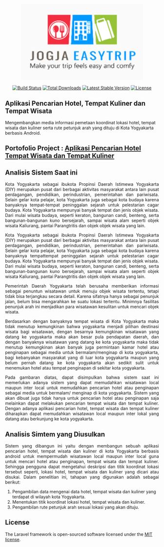 <!-- <p align="center"><a href="https://laravel.com" target="_blank"><img src="https://raw.githubusercontent.com/laravel/art/master/logo-lockup/5%20SVG/2%20CMYK/1%20Full%20Color/laravel-logolockup-cmyk-red.svg" width="400"></a></p> -->
<p align="center"><a href="https://laravel.com" target="_blank"><img src="Website/uploaded/logo/logo-app.png" width="400"></a></p>

<p align="center">
<a href="https://travis-ci.org/laravel/framework"><img src="https://travis-ci.org/laravel/framework.svg" alt="Build Status"></a>
<a href="https://packagist.org/packages/laravel/framework"><img src="https://img.shields.io/packagist/dt/laravel/framework" alt="Total Downloads"></a>
<a href="https://packagist.org/packages/laravel/framework"><img src="https://img.shields.io/packagist/v/laravel/framework" alt="Latest Stable Version"></a>
<a href="https://packagist.org/packages/laravel/framework"><img src="https://img.shields.io/packagist/l/laravel/framework" alt="License"></a>
</p>

## Aplikasi Pencarian Hotel, Tempat Kuliner dan Tempat Wisata 

Mengembangkan media informasi pemetaan koordinat lokasi hotel, tempat wisata dan kuliner serta rute petunjuk arah yang dituju di Kota Yogyakarta berbasis Android.


## Portofolio Project : <a href="Website/assets/img/portofolio/PORTOFOLIO PROJECT APLIKASI PENCARIAN HOTEL TEMPAT WISATA DAN KULINER DI KOTA YOGYAKARTA .pdf" download  target="_blank">Aplikasi Pencarian Hotel Tempat Wisata dan Tempat Kuliner</a>


## Analisis Sistem Saat ini

<p align="justify">Kota Yogyakarta sebagai ibukota Propinsi Daerah Istimewa Yogyakarta (DIY) merupakan pusat dari berbagai aktivitas masyarakat antara lain pusat perdagangan, pendidikan, perindustrian, pemerintahan dan pariwisata. Selain gelar kota pelajar, kota Yogyakarta juga sebagai kota budaya karena banyaknya tempat-tempat peninggalan sejarah untuk pelestarian cagar budaya. Kota Yogyakarta mempunyai banyak tempat dan jenis objek wisata. Dari mulai wisata budaya, seperti keraton, bangunan candi, benteng, serta bangunan-bangunan kuno bersejarah, sampai wisata alam seperti objek wisata Kaliurang, pantai Parangtritis dan objek objek wisata yang lain.</p>

<p align="justify">Kota Yogyakarta sebagai ibukota Propinsi Daerah Istimewa Yogyakarta (DIY) merupakan pusat dari berbagai aktivitas masyarakat antara lain pusat perdagangan, pendidikan, perindustrian, pemerintahan dan pariwisata. Selain gelar kota pelajar, kota Yogyakarta juga sebagai kota budaya karena banyaknya tempattempat peninggalan sejarah untuk pelestarian cagar budaya. Kota Yogyakarta mempunyai banyak tempat dan jenis objek wisata. Dari mulai wisata budaya, seperti keraton, bangunan candi, benteng, serta bangunan-bangunan kuno bersejarah, sampai wisata alam seperti objek wisata Kaliurang, pantai Parangtritis dan objek objek wisata yang lain. </p>

<p align="justify">Pemerintah Daerah Yogyakarta telah berusaha memberikan informasi sebagai penuntun wisatawan untuk menuju objek wisata tertentu, tetapi tidak bisa terjangkau secara detail. Karena sifatnya hanya sebagai penunjuk jalan, belum bisa mengarahkan ke suatu lokasi tertentu. Minimnya fasilitas penunjuk arah ini menjadikan para wisatawan kesulitan untuk mencari objek wisata.</p>

<p align="justify">Berdasarkan dengan banyaknya tempat wisata di Kota Yogyakarta maka tidak menutup kemungkinan bahwa yogyakarta menjadi pilihan destinasi wisata bagi wisatawan, dengan besarnya kemungkinan wisatawan yang datang ke yogyakarta maka akan besar pula pendapatan daerah, dan dengan banyaknya wisatawan yang datang ke kota yogyakarta maka tidak menutup kemungkinan akan banyak juga permintaan kamar hotel atau penginapan sebagai media untuk bermalam/menginap di kota yogyakarta, bagi kebanyakan masyarakat yang di luar kota yogyakarta maupun yang belum pernah datang ke kota yogyakarta akan sedikit sulit untuk menemukan hotel atau tempat penginapan di sekitar kota yogyakarta.</p>

<p align="justify">Pada gambaran diatas, dapat disimpulkan bahwa sistem saat ini memerlukan adanya sistem yang dapat memudahkan wisatawan local maupun inter local untuk memudahkan pencarian hotel atau penginapan sebagai media untuk bermalam/ menginap di kota yogyakarta. Sistem yang akan dibuat juga tidak hanya untuk pencarian hotel atau penginapan saja melainkan dapat melakukan pencarian tempat wisata dan tempat kuliner. Dengan adanya aplikasi pencarian hotel, tempat wisata dan tempat kuliner diharapkan dapat memudahkan wisatawan local maupun inter lokal yang datang atau berkunjung ke kota yogyakarta.</p>

## Analisis Simtem yang Diusulkan

<p align="justify">Sistem yang dibangun ini yaitu dengan membangun sebuah aplikasi pencarian hotel, tempat wisata dan kuliner di kota Yogyakarta berbasis android untuk mempermudah wisatawan local maupun inter local guna untuk mencari hotel atau penginapan, tempat wisata dan tempat kuliner. Sehingga pengguna dapat mengetahui deskripsi dan titik koordinat lokasi tersebut seperti, lokasi hotel, tempat wisata dan kuliner yang dicari atau disukai. Dalam penelitian ini, tahapan yang digunakan adalah sebagai berikut:</p>

1. Pengambilan data mengenai data hotel, tempat wisata dan kuliner yang terdapat di wilayah kota Yogyakarta.
2. Menentukan titik koordinat lokasi hotel, tempat wisata dan kuliner.
3. Pengambilan rute petunjuk arah sesuai lokasi yang akan dituju.


## License

The Laravel framework is open-sourced software licensed under the [MIT license](https://opensource.org/licenses/MIT).
